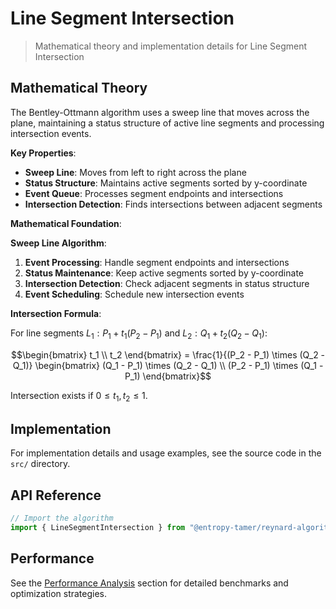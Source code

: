 # Line Segment Intersection

> Mathematical theory and implementation details for Line Segment Intersection

## Mathematical Theory

The Bentley-Ottmann algorithm uses a sweep line that moves across the plane, maintaining a status structure of active line segments and processing intersection events.

**Key Properties**:

- **Sweep Line**: Moves from left to right across the plane
- **Status Structure**: Maintains active segments sorted by y-coordinate
- **Event Queue**: Processes segment endpoints and intersections
- **Intersection Detection**: Finds intersections between adjacent segments

**Mathematical Foundation**:

**Sweep Line Algorithm**:

1. **Event Processing**: Handle segment endpoints and intersections
2. **Status Maintenance**: Keep active segments sorted by y-coordinate
3. **Intersection Detection**: Check adjacent segments in status structure
4. **Event Scheduling**: Schedule new intersection events

**Intersection Formula**:

For line segments $L_1: P_1 + t_1(P_2 - P_1)$ and $L_2: Q_1 + t_2(Q_2 - Q_1)$:

$$\begin{bmatrix} t_1 \\ t_2 \end{bmatrix} = \frac{1}{(P_2 - P_1) \times (Q_2 - Q_1)} \begin{bmatrix} (Q_1 - P_1) \times (Q_2 - Q_1) \\ (P_2 - P_1) \times (Q_1 - P_1) \end{bmatrix}$$

Intersection exists if $0 \leq t_1, t_2 \leq 1$.

## Implementation

For implementation details and usage examples, see the source code in the `src/` directory.

## API Reference

```typescript
// Import the algorithm
import { LineSegmentIntersection } from "@entropy-tamer/reynard-algorithms";
```

## Performance

See the [Performance Analysis](../performance/) section for detailed benchmarks and optimization strategies.
